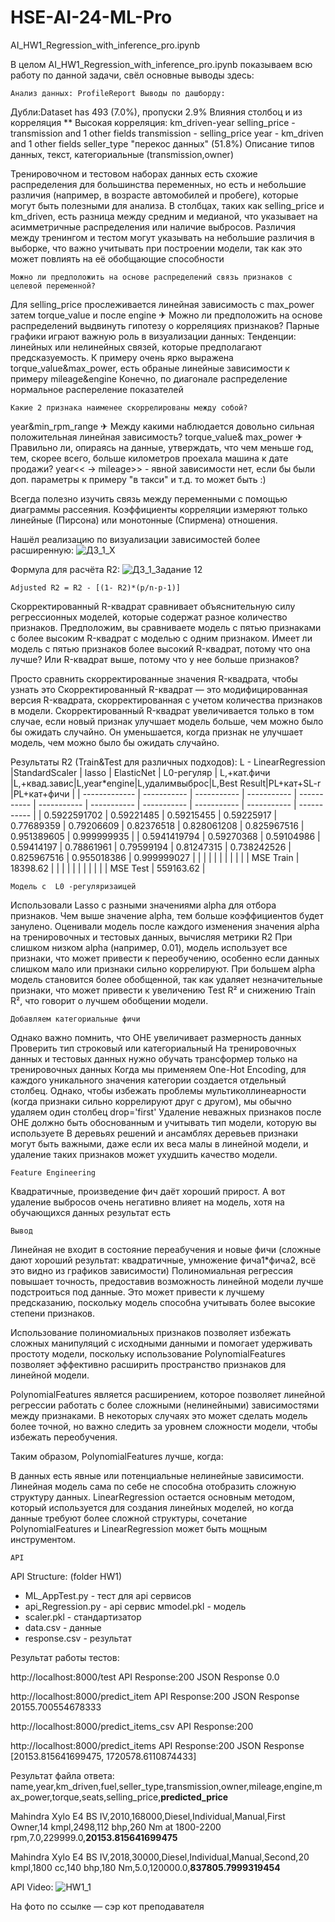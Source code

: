 # HSE-AI-24-ML-Pro
AI_HW1_Regression_with_inference_pro.ipynb

В целом AI_HW1_Regression_with_inference_pro.ipynb показываем всю работу по данной задачи, свёл основные выводы здесь:

    Анализ данных: ProfileReport Выводы по дашборду:

Дубли:Dataset has 493 (7.0%), пропуски 2.9%
Влияния столбоц и из корреляция ** Высокая корреляция: km_driven-year selling_price - transmission and 1 other fields
transmission - selling_price year - km_driven and 1 other fields seller_type "перекос данных" (51.8%)
Описание типов данных, текст, категориальные (transmission,owner)

Тренировочном и тестовом наборах данных есть схожие распределения для большинства переменных, но есть и небольшие различия (например, в возрасте автомобилей и пробеге), которые могут быть полезными для анализа.
В столбцах, таких как selling_price и km_driven, есть разница между средним и медианой, что указывает на асимметричные распределения или наличие выбросов.
Различия между тренингом и тестом могут указывать на небольшие различия в выборке, что важно учитывать при построении модели, так как это может повлиять на её обобщающие способности

    Можно ли предположить на основе распределений связь признаков с целевой переменной?
Для selling_price прослеживается линейная зависимость с max_power затем torque_value и после engine
✈ Можно ли предположить на основе распределений выдвинуть гипотезу о корреляциях признаков?
Парные графики играют важную роль в визуализации данных: Тенденции: линейных или нелинейных связей, которые предполагают предсказуемость. К примеру очень ярко выражена torque_value&max_power, есть обраные линейные зависимости к примеру mileage&engine
Конечно, по диагонале распределение нормальное распереление показателей

    Какие 2 признака наименее скоррелированы между собой?
year&min_rpm_range
    ✈ Между какими наблюдается довольно сильная положительная линейная зависимость?
torque_value& max_power
    ✈ Правильно ли, опираясь на данные, утверждать, что чем меньше год, тем, скорее всего, больше километров проехала машина к дате продажи?
year<< -> mileage>> - явной зависимости нет, если бы были доп. параметры к примеру "в такси" и т.д. то может быть :)


Всегда полезно изучить связь между переменными с помощью диаграммы рассеяния. Коэффициенты корреляции измеряют только линейные (Пирсона) или монотонные (Спирмена) отношения.

Нашёл реализацию по визуализации зависимостей более расширенную:
![ДЗ_1_X](https://github.com/user-attachments/assets/f0e174af-ea60-4ca7-954e-1466e5a974fa)

Формула для расчёта R2:
![ДЗ_1_Задание 12](https://github.com/user-attachments/assets/79b91ca5-a299-4252-96a5-9468651e9522)


    Adjusted R2 = R2 - [(1- R2)*(p/n-p-1)]

Скорректированный R-квадрат сравнивает объяснительную силу регрессионных моделей, которые содержат разное количество признаков. Предположим, вы сравниваете модель с пятью признаками с более высоким R-квадрат с моделью с одним признаком. Имеет ли модель с пятью признаков более высокий R-квадрат, потому что она лучше? Или R-квадрат выше, потому что у нее больше признаков?

Просто сравнить скорректированные значения R-квадрата, чтобы узнать это
Скорректированный R-квадрат — это модифицированная версия R-квадрата, скорректированная с учетом количества признаков в модели.
Скорректированный R-квадрат увеличивается только в том случае, если новый признак улучшает модель больше, чем можно было бы ожидать случайно.
Он уменьшается, когда признак не улучшает модель, чем можно было бы ожидать случайно.

Результаты R2 (Train&Test для различных подходов): 
L - LinearRegression
|StandardScaler | lasso       | ElasticNet  | L0-регуляр  | L,+кат.фичи |L,+квад.завис|L,year*engine|L,удалимвыброс|L,Best Result|PL+кат+SL-r  |PL+кат+фичи  |
| ------------- | ----------- | ----------- | ----------- | ----------- | ----------- | ----------- | -----------  | ----------- | ----------- | ----------- |
| 0.5922591702  | 0.59221485  | 0.59215455  | 0.59225917  | 0.77689359  | 0.79206609  | 0.82376518  | 0.828061208  | 0.825967516 | 0.951389605 | 0.999999935 |
| 0.5941419794  | 0.59270368  | 0.59104986  | 0.59414197  | 0.78861961  | 0.79599194  | 0.81247315  | 0.738242526  | 0.825967516 | 0.955018386 | 0.999999027 |
|               |             |             |             |             |             |             |              |             | MSE Train   |    18398.62 |
|               |             |             |             |             |             |             |              |             | MSE Test    |   559163.62 |

    Модель с  L0 -регуляризаицей
    
Использовали Lasso с разными значениями alpha для отбора признаков. Чем выше значение alpha, тем больше коэффициентов будет занулено.
Оценивали модель после каждого изменения значения alpha на тренировочных и тестовых данных, вычисляя метрики R2
При слишком низком alpha (например, 0.01), модель использует все признаки, что может привести к переобучению, особенно если данных слишком мало или признаки сильно коррелируют.
При большем alpha модель становится более обобщенной, так как удаляет незначительные признаки, что может привести к увеличению Test R² и снижению Train R², что говорит о лучшем обобщении модели.

    Добавляем категориальные фичи

Однако важно помнить, что OHE увеличивает размерность данных
Проверить тип строковый или категориальный
На тренировочных данных и тестовых данных нужно обучать трансформер только на тренировочных данных
Когда мы применяем One-Hot Encoding, для каждого уникального значения категории создается отдельный столбец. Однако, чтобы избежать проблемы мультиколлинеарности (когда признаки сильно коррелируют друг с другом), мы обычно удаляем один столбец drop='first'
Удаление неважных признаков после OHE должно быть обоснованным и учитывать тип модели, которую вы используете
В деревьях решений и ансамблях деревьев признаки могут быть важными, даже если их веса малы в линейной модели, и удаление таких признаков может ухудшить качество модели.

    Feature Engineering

Квадратичные, произведение фич даёт хороший прирост.
А вот удаление выбросов очень негативно влияет на модель, хотя на обучающихся данных результат есть

    Вывод

Линейная не входит в состояние переабучения и новые фичи (сложные дают хороший результат: квадратичные, умножение фича1*фича2, всё это видно из графиков зависимости)
Полиномиальная регрессия повышает точность, предоставив возможность линейной модели лучше подстроиться под данные. Это может привести к лучшему предсказанию, поскольку модель способна учитывать более высокие степени признаков.

Использование полиномиальных признаков позволяет избежать сложных манипуляций с исходными данными и помогает удерживать простоту модели, поскольку использование PolynomialFeatures позволяет эффективно расширить пространство признаков для линейной модели.

PolynomialFeatures является расширением, которое позволяет линейной регрессии работать с более сложными (нелинейными) зависимостями между признаками. 
В некоторых случаях это может сделать модель более точной, но важно следить за уровнем сложности модели, чтобы избежать переобучения.

Таким образом, PolynomialFeatures лучше, когда:

В данных есть явные или потенциальные нелинейные зависимости.
Линейная модель сама по себе не способна отобразить сложную структуру данных.
LinearRegression остается основным методом, который используется для создания линейных моделей, но когда данные требуют более сложной структуры, сочетание PolynomialFeatures и LinearRegression может быть мощным инструментом.


    
    API

API Structure: (folder HW1\)
  * ML_AppTest.py - тест для api сервисов
  * api_Regression.py - api сервис
  мmodel.pkl - модель
  * scaler.pkl - стандартизатор
  * data.csv - данные
  * response.csv - результат

Результат работы тестов:
  
  http://localhost:8000/test API Response:200 JSON Response 0.0
  
  http://localhost:8000/predict_item API Response:200 JSON Response 20155.700554678333
  
  http://localhost:8000/predict_items_csv API Response:200
  
  http://localhost:8000/predict_items API Response:200 JSON Response [20153.815641699475, 1720578.6110874433]

Результат файла ответа:
name,year,km_driven,fuel,seller_type,transmission,owner,mileage,engine,max_power,torque,seats,selling_price,**predicted_price**

Mahindra Xylo E4 BS IV,2010,168000,Diesel,Individual,Manual,First Owner,14 kmpl,2498,112 bhp,260 Nm at 1800-2200 rpm,7.0,229999.0,**20153.815641699475**

Mahindra Xylo E4 BS IV,2018,30000,Diesel,Individual,Manual,Second,20 kmpl,1800 cc,140 bhp,180 Nm,5.0,120000.0,**837805.7999319454**

API Video: 
![HW1_1](https://github.com/user-attachments/assets/d4234a07-8ed4-4566-93c8-f9000dd116da)

На фото по ссылке — сэр кот преподавателя
